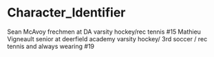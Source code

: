 # Character_Identifier
Sean McAvoy frechmen at DA varsity hockey/rec tennis #15
Mathieu Vigneault senior at deerfield academy varsity hockey/ 3rd soccer / rec tennis and always wearing #19

